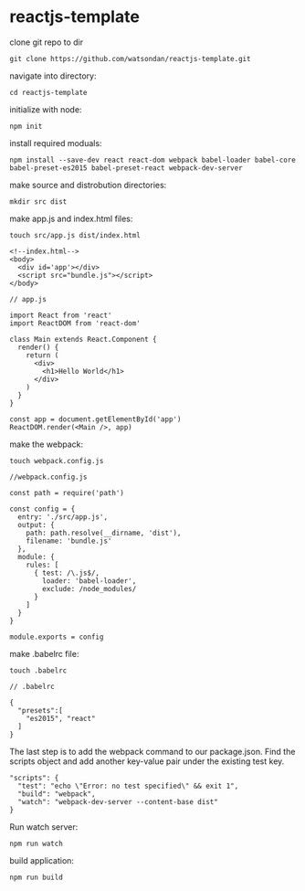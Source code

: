 # reactjs-template

clone git repo to dir
```
git clone https://github.com/watsondan/reactjs-template.git
```

navigate into directory:
```
cd reactjs-template
```

initialize with node:
```
npm init
```

install required moduals:
```
npm install --save-dev react react-dom webpack babel-loader babel-core babel-preset-es2015 babel-preset-react webpack-dev-server
```
make source and distrobution directories:
```
mkdir src dist
```

make app.js and index.html files:
```
touch src/app.js dist/index.html
```
```
<!--index.html-->
<body>
  <div id='app'></div>
  <script src="bundle.js"></script>
</body>
```
```
// app.js

import React from 'react'
import ReactDOM from 'react-dom'

class Main extends React.Component {
  render() {
    return (
      <div>
        <h1>Hello World</h1>
      </div>
    )
  }
}

const app = document.getElementById('app')
ReactDOM.render(<Main />, app)
```

make the webpack:
```
touch webpack.config.js
```
```
//webpack.config.js

const path = require('path')

const config = {
  entry: './src/app.js',
  output: {
    path: path.resolve(__dirname, 'dist'),
    filename: 'bundle.js'
  },
  module: {
    rules: [
      { test: /\.js$/,
        loader: 'babel-loader',
        exclude: /node_modules/
      }
    ]
  }
}

module.exports = config
```

make .babelrc file:
```
touch .babelrc
```
```
// .babelrc

{
  "presets":[
    "es2015", "react"
  ]
}
```
The last step is to add the webpack command to our package.json. Find the scripts object and add another key-value pair under the existing test key.
```
"scripts": {
  "test": "echo \"Error: no test specified\" && exit 1",
  "build": "webpack",
  "watch": "webpack-dev-server --content-base dist"
}
```
Run watch server:
```
npm run watch
```

build application:
```
npm run build
```

